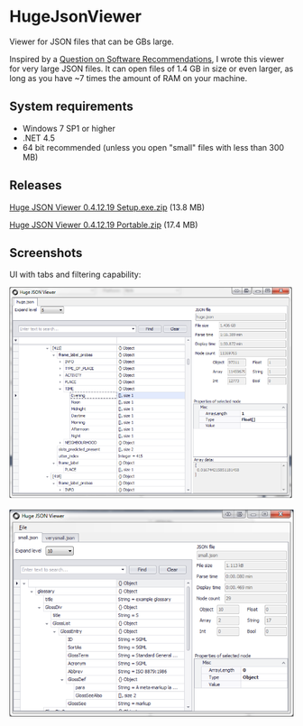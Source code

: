 # HugeJsonViewer
Viewer for JSON files that can be GBs large.

Inspired by a [Question on Software Recommendations](http://softwarerecs.stackexchange.com/questions/18839/json-viewer-for-windows), I wrote this viewer for very large JSON files. It can open files of 1.4 GB in size or even larger, as long as you have ~7 times the amount of RAM on your machine.

## System requirements
* Windows 7 SP1 or higher
* .NET 4.5
* 64 bit recommended (unless you open "small" files with less than 300 MB)

## Releases

[Huge JSON Viewer 0.4.12.19 Setup.exe.zip](https://wellisolutions.de/downloads/Huge-JSON-Viewer-0.4.12.19-Setup.exe_.zip) (13.8 MB)

[Huge JSON Viewer 0.4.12.19 Portable.zip](https://wellisolutions.de/downloads/Huge-JSON-Viewer-0.4.12.19-Portable.zip) (17.4 MB)

## Screenshots

UI with tabs and filtering capability:

![Screenshot of the app with a large JSON file](screenshot-largefile.png)

![Screenshot of the app with small JSON files](screenshot-smallfiles.png)
